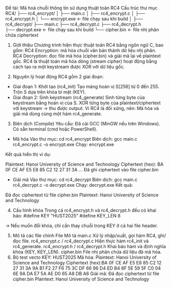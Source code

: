Đề tài: Mã hoá chuỗi thông tin sử dụng thuật toán RC4
Cấu trúc thư mục
RC4/
├── rc4_encrypt/
│   ├── main.c
│   ├── rc4_encrypt.c
│   ├── rc4_encrypt.h
│   └── encrypt.exe       ← file chạy sau khi build
│
├── rc4_decrypt/
    ├── main.c
    ├── rc4_decrypt.c
    ├── rc4_decrypt.h    
    ├── decrypt.exe       ← file chạy sau khi build
    └── cipher.bin       ← file nhị phân chứa ciphertext
            
 1. Giới thiệu
Chương trình hiện thực thuật toán RC4 bằng ngôn ngữ C, bao gồm:
RC4 Encryption: mã hóa chuỗi văn bản thành dữ liệu nhị phân.
RC4 Decryption: đọc file mã hóa (cipher.bin) và giải mã lại về plaintext gốc.
RC4 là thuật toán mã hóa dòng (stream cipher) hoạt động bằng cách tạo ra một keystream được XOR với dữ liệu gốc.

2. Nguyên lý hoạt động
RC4 gồm 2 giai đoạn:
- Giai đoạn 1: Khởi tạo (rc4_init)
Tạo mảng hoán vị S[256] từ 0 đến 255.
Trộn S dựa trên khóa bí mật (KEY).
- Giai đoạn 2: Sinh keystream (rc4_generate)
Sinh từng byte của keystream bằng hoán vị của S.
XOR từng byte của plaintext/ciphertext với keystream → thu được output.
Vì RC4 là đối xứng, nên:
Mã hóa và giải mã dùng cùng một hàm rc4_generate.

3. Biên dịch (Compile)
Yêu cầu:
Đã cài GCC (MinGW nếu trên Windows).
Có sẵn terminal (cmd hoặc PowerShell).
- Mã hóa
Vào thư mục: cd rc4_encrypt
Biên dịch: gcc main.c rc4_encrypt.c -o encrypt.exe
Chạy: encrypt.exe

Kết quả hiển thị ví dụ:

Plaintext: Hanoi University of Science and Technology
Ciphertext (hex): BA 0F CE AF E5 E8 85 C2 12 27 31 3A ...
Đã ghi ciphertext vào file cipher.bin
- Giải mã
Vào thư mục: cd rc4_decrypt
Biên dịch: gcc main.c rc4_decrypt.c -o decrypt.exe
Chạy: decrypt.exe
Kết quả:

Đã đọc ciphertext từ file cipher.bin
Plaintext: Hanoi University of Science and Technology

4. Cấu hình khóa
Trong cả rc4_encrypt.h và rc4_decrypt.h đều có khai báo:
#define KEY "HUST2025"
#define KEY_LEN 8

->  Nếu muốn đổi khóa, chỉ cần thay chuỗi trong KEY ở cả hai file header.

5. Mô tả các file chính
File	Mô tả
main.c	Xử lý nhập/xuất, gọi hàm RC4, ghi/đọc file.
rc4_encrypt.c / rc4_decrypt.c	Hiện thực hàm rc4_init và rc4_generate.
rc4_encrypt.h / rc4_decrypt.h	Khai báo hàm và định nghĩa khóa (KEY, KEY_LEN).
cipher.bin	File nhị phân chứa dữ liệu đã mã hóa.
6. Bộ test vecto
KEY: HUST2025
Mã hóa:
Plaintext: Hanoi University of Science and Technology
Ciphertext (hex):BA 0F CE AF E5 E8 85 C2 12 27 31 3A 9A B1 F2 27 F6 75 3C DF 66 96 D4 ED B4 8F 5E 59 5F C0 04 6E 9A DA E7 5A AE D0 65 A8 DB A6
Giải mã:
Đã đọc ciphertext từ file cipher.bin
Plaintext: Hanoi University of Science and Technology
